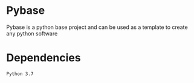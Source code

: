 # Pybase

Pybase is a python base project and can be used as a template to create any python software

# Dependencies

```
Python 3.7
```
